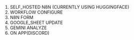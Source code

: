 1. SELF_HOSTED N8N (CURRENTLY USING HUGGINGFACE)
2. WORKFLOW CONFIGURE
3. N8N FORM 
4. GOOGLE_SHEET UPDATE
5. GEMINI ANALYZE
6. ON APP(DISCORD)
